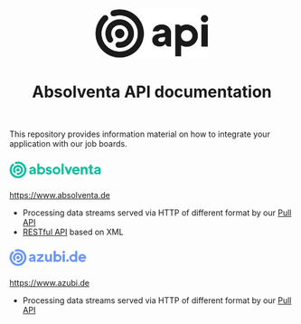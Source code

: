 <div align="center">
  <img alt="Absolventa API" src="images/api_logo.svg" width="200px">
  <h1>Absolventa API documentation</h1>
</div>
<br>

This repository provides information material on how to integrate
your application with our job boards.

<h3>
	<img alt="Absolventa Logo" src="images/absolventa_logo_color.svg" height="30px">
</h3>

https://www.absolventa.de

* Processing data streams served via HTTP of different format by our [Pull API](pull_api.md)
* [RESTful API](absolventa/restful_api.md) based on XML

<h3>
	<img alt="Azubi Logo" src="images/azubi_logo_color.svg" height="30px">
</h3>

https://www.azubi.de

* Processing data streams served via HTTP of different format by our [Pull API](pull_api.md)
